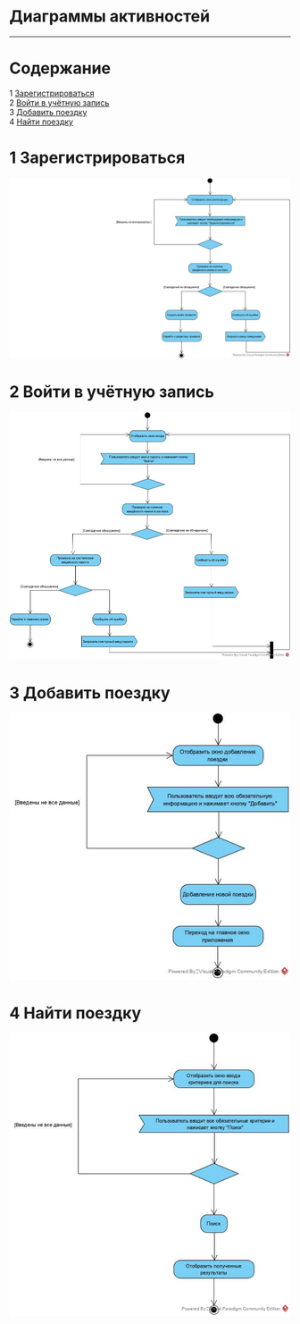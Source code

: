 ﻿# Диаграммы активностей
---

# Содержание
1 [Зарегистрироваться](#reg)  
2 [Войти в учётную запись](#login)  
3 [Добавить поездку](#add_trip)  
4 [Найти поездку](#find_trip)

<a name="reg"/>

# 1 Зарегистрироваться
![Зарегистрироваться](../../../Images/System%20design/Reg_act.jpg)

<a name="login"/>

# 2 Войти в учётную запись
![Войти в учётную записть](../../../Images/System%20design/Login_act.jpg)

<a name="add_trip"/>

# 3 Добавить поездку
![Добавить поездку](../../../Images/System%20design/Add_new_trip_act.jpg)

<a name="find_trip"/>

# 4 Найти поездку
![Найти поездку](../../../Images/System%20design/Find_trip_act.jpg)


